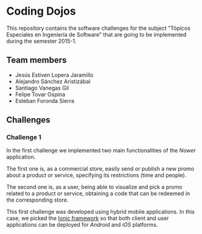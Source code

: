 # Coding Dojos

This repository contains the software challenges for the subject "Tópicos Especiales en Ingeniería de Software" that are going to be implemented during the semester 2015-1.

## Team members
- Jesús Estiven Lopera Jaramillo
- Alejandro Sánchez Aristizábal
- Santiago Vanegas Gil
- Felipe Tovar Ospina
- Esteban Foronda Sierra

## Challenges
### Challenge 1
In the first challenge we implemented two main functionalities of the *Nower* application.

The first one is, as a commercial store, easily send or publish a new promo about a product or service, specifying its restrictions (time and people).

The second one is, as a user, being able to visualize and pick a promo related to a product or service, obtaining a code that can be redeemed in the corresponding store.

This first challenge was developed using hybrid mobile applications. In this case, we picked the [Ionic framework] so that both client and user applications can be deployed for *Android* and *iOS* platforms.

[Ionic framework]:ionicframework.com
